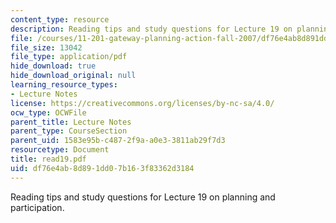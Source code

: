 ```yaml
---
content_type: resource
description: Reading tips and study questions for Lecture 19 on planning and participation.
file: /courses/11-201-gateway-planning-action-fall-2007/df76e4ab8d891dd07b163f83362d3184_read19.pdf
file_size: 13042
file_type: application/pdf
hide_download: true
hide_download_original: null
learning_resource_types:
- Lecture Notes
license: https://creativecommons.org/licenses/by-nc-sa/4.0/
ocw_type: OCWFile
parent_title: Lecture Notes
parent_type: CourseSection
parent_uid: 1583e95b-c487-2f9a-a0e3-3811ab29f7d3
resourcetype: Document
title: read19.pdf
uid: df76e4ab-8d89-1dd0-7b16-3f83362d3184
---
```

Reading tips and study questions for Lecture 19 on planning and participation.